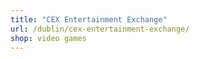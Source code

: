 ```yaml
---
title: "CEX Entertainment Exchange"
url: /dublin/cex-entertainment-exchange/
shop: video games
---
```

